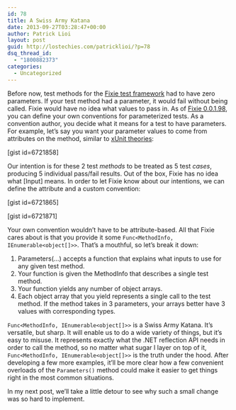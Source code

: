 ```yaml
---
id: 78
title: A Swiss Army Katana
date: 2013-09-27T03:28:47+00:00
author: Patrick Lioi
layout: post
guid: http://lostechies.com/patricklioi/?p=78
dsq_thread_id:
  - "1800882373"
categories:
  - Uncategorized
---
```

Before now, test methods for the [Fixie test framework](https://github.com/plioi/fixie/) had to have zero parameters. If your test method had a parameter, it would fail without being called. Fixie would have no idea what values to pass in. As of [Fixie 0.0.1.98](http://www.nuget.org/packages/Fixie/0.0.1.98), you can define your own conventions for parameterized tests. As a convention author, you decide what it means for a test to have parameters. For example, let&#8217;s say you want your parameter values to come from attributes on the method, similar to [xUnit theories](http://stackoverflow.com/a/9110623):

[gist id=6721858]

Our intention is for these 2 test _methods_ to be treated as 5 test _cases_, producing 5 individual pass/fail results. Out of the box, Fixie has no idea what [Input] means. In order to let Fixie know about our intentions, we can define the attribute and a custom convention:

[gist id=6721865]

[gist id=6721871]

Your own convention wouldn&#8217;t have to be attribute-based. All that Fixie cares about is that you provide it some `Func<MethodInfo, IEnumerable<object[]>>`. That&#8217;s a mouthful, so let&#8217;s break it down:

  1. Parameters(&#8230;) accepts a function that explains what inputs to use for any given test method.
  2. Your function is given the MethodInfo that describes a single test method.
  3. Your function yields any number of object arrays.
  4. Each object array that you yield represents a single call to the test method. If the method takes in 3 parameters, your arrays better have 3 values with corresponding types.

`Func<MethodInfo, IEnumerable<object[]>>` is a Swiss Army Katana. It&#8217;s versatile, but sharp. It will enable us to do a wide variety of things, but it&#8217;s easy to misuse. It represents exactly what the .NET reflection API needs in order to call the method, so no matter what sugar I layer on top of it, `Func<MethodInfo, IEnumerable<object[]>>` is the truth under the hood. After developing a few more examples, it&#8217;ll be more clear how a few convenient overloads of the `Parameters()` method could make it easier to get things right in the most common situations.

In my next post, we&#8217;ll take a little detour to see why such a small change was so hard to implement.